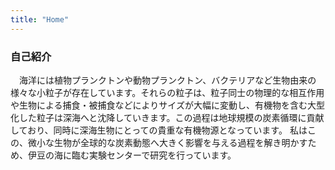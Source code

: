 ```yaml
---
title: "Home"
---
```

### 自己紹介
　海洋には植物プランクトンや動物プランクトン、バクテリアなど生物由来の様々な小粒子が存在しています。それらの粒子は、粒子同士の物理的な相互作用や生物による捕食・被捕食などによりサイズが大幅に変動し、有機物を含む大型化した粒子は深海へと沈降していきます。この過程は地球規模の炭素循環に貢献しており、同時に深海生物にとっての貴重な有機物源となっています。 私はこの、微小な生物が全球的な炭素動態へ大きく影響を与える過程を解き明かすため、伊豆の海に臨む実験センターで研究を行っています。